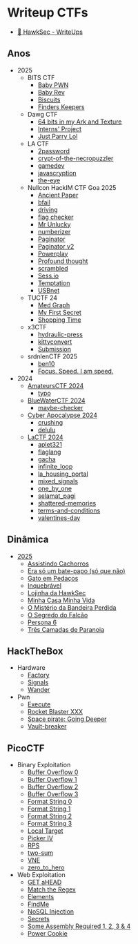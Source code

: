 # Writeup CTFs

- [🦅 HawkSec - WriteUps](README.md)

## Anos

- 2025
  - BITS CTF
    - [Baby PWN](2025/BITS_CTF/Baby-PWN/README.md)
    - [Baby Rev](2025/BITS_CTF/Baby-Rev/README.md)
    - [Biscuits](2025/BITS_CTF/Biscuits/README.md)
    - [Finders Keepers](2025/BITS_CTF/Finders%20Keepers/README.md)
  - Dawg CTF
    - [64 bits in my Ark and Texture](2025/DawgCTF/64-bits-in-my-Ark-and-Texture/README.md)
    - [Interns' Project](2025/DawgCTF/InternsProject/README.md)
    - [Just Parry Lol](2025/DawgCTF/JustParryLol/README.md)
  - LA CTF
    - [2password](2025/LA_CTF/2password/README.md)
    - [crypt-of-the-necropuzzler](2025/LA_CTF/crypt-of-the-necropuzzler/README.md)
    - [gamedev](2025/LA_CTF/gamedev/README.md)
    - [javascryption](2025/LA_CTF/javascryption/README.md)
    - [the-eye](2025/LA_CTF/the-eye/README.md)
  - Nullcon HackIM CTF Goa 2025
    - [Ancient Paper](2025/nullcon_CTF/Ancient%20Paper/README.md)
    - [bfail](2025/nullcon_CTF/bfail/README.md)
    - [driving](2025/nullcon_CTF/driving/README.md)
    - [flag checker](2025/nullcon_CTF/flag%20checker/README.md)
    - [Mr Unlucky](2025/nullcon_CTF/Mr%20Unlucky/README.md)
    - [numberizer](2025/nullcon_CTF/numberizer/README.md)
    - [Paginator](2025/nullcon_CTF/Paginator/README.md)
    - [Paginator v2](2025/nullcon_CTF/paginator-v2/README.md)
    - [Powerplay](2025/nullcon_CTF/Powerplay/README.md)
    - [Profound thought](2025/nullcon_CTF/Profound%20thought/README.md)
    - [scrambled](2025/nullcon_CTF/scrambled/README.md)
    - [Sess.io](2025/nullcon_CTF/sess.io/README.md)
    - [Temptation](2025/nullcon_CTF/temptation/README.md)
    - [USBnet](2025/nullcon_CTF/USBnet/README.md)
  - TUCTF 24
    - [Med Graph](2025/TUCTF%2024/med-graph/README.md)
    - [My First Secret](2025/TUCTF%2024/my-first-secret/README.md)
    - [Shopping Time](2025/TUCTF%2024/shopping-time/README.md)
  - x3CTF
    - [hydraulic-press](2025/x3CTF/hydraulic-press/README.md)
    - [kittyconvert](2025/x3CTF/kittyconvert/README.md)
    - [Submission](2025/x3CTF/submission/README.md)
  - srdnlenCTF 2025
    - [ben10](2025/srdnlen_CTF/ben10/README.md)
    - [Focus. Speed. I am speed.](2025/srdnlen_CTF/focus-speed-i-am-speed/README.md)
- 2024
  - [AmateursCTF 2024](2024/AmateursCTF-2024/README.md)
    - [typo](2024/AmateursCTF-2024/typo/README.md)
  - [BlueWaterCTF 2024](2024/BlueWaterCTF-2024/README.md)
    - [maybe-checker](2024/BlueWaterCTF-2024/maybe-checker/README.md)
  - [Cyber Apocalypse 2024](2024/Cyber-Apocalypse-2024/README.md)
    - [crushing](2024/Cyber-Apocalypse-2024/crushing/README.md)
    - [delulu](2024/Cyber-Apocalypse-2024/delulu/README.md)
  - [LaCTF 2024](2024/LaCTF-2024/README.md)
    - [aplet321](2024/LaCTF-2024/tasks/aplet321/writeup.md)
    - [flaglang](2024/LaCTF-2024/tasks/flaglang/writeup.md)
    - [gacha](2024/LaCTF-2024/tasks/gacha/writeup.md)
    - [infinite_loop](2024/LaCTF-2024/tasks/infinite_loop/writeup.md)
    - [la_housing_portal](2024/LaCTF-2024/tasks/la_housing_portal/writeup.md)
    - [mixed_signals](2024/LaCTF-2024/tasks/mixed_signals/writeup.md)
    - [one_by_one](2024/LaCTF-2024/tasks/one_by_one/writeup.md)
    - [selamat_pagi](2024/LaCTF-2024/tasks/selamat_pagi/writeup.md)
    - [shattered-memories](2024/LaCTF-2024/tasks/shattered-memories/writeup.md)
    - [terms-and-conditions](2024/LaCTF-2024/tasks/terms-and-conditions/writeup.md)
    - [valentines-day](2024/LaCTF-2024/tasks/valentines-day/writeup.md)

## Dinâmica
- [2025](Dinamica/2025/README.md)
  - [Assistindo Cachorros](Dinamica/2025/Assistindo_Cachorros/README.md)
  - [Era só um bate-papo (só que não)](Dinamica/2025/Era_So_Um_Bate_Papo/README.md)
  - [Gato em Pedaços](Dinamica/2025/Gato_em_Pedacos/README.md)
  - [Inquebrável](Dinamica/2025/Inquebravel/README.md)
  - [Lojinha da HawkSec](Dinamica/2025/Lojinha_da_HawkSec/README.md)
  - [Minha Casa Minha Vida](Dinamica/2025/Minha_Casa_Minha_Vida/README.md)
  - [O Mistério da Bandeira Perdida](Dinamica/2025/O_Misterio_da_Bandeira_Perdida/README.md)
  - [O Segredo do Falcão](Dinamica/2025/O_Segredo_do_Falcao/README.md)
  - [Persona 6](Dinamica/2025/Persona-6/README.md)
  - [Três Camadas de Paranoia](Dinamica/2025/Tres_Camadas_de_Paranoia/README.md)

## HackTheBox
- Hardware
  - [Factory](HackTheBox/Factory/README.md)
  - [Signals](HackTheBox/Signals/README.md)
  - [Wander](HackTheBox/Wander/README.md)
- Pwn
  - [Execute](HackTheBox/Execute/README.md)
  - [Rocket Blaster XXX](HackTheBox/Rocket-Blaster-XXX/README.md)
  - [Space pirate: Going Deeper](HackTheBox/Space-pirate-Going-Deeper/README.md)
  - [Vault-breaker](HackTheBox/Vault-breaker/README.md)

## PicoCTF
- Binary Exploitation
  - [Buffer Overflow 0](PicoCTF/Buffer%20Overflow%200/README.md)
  - [Buffer Overflow 1](PicoCTF/Buffer%20Overflow%201/README.md)
  - [Buffer Overflow 2](PicoCTF/Buffer%20Overflow%202/README.md)
  - [Buffer Overflow 3](PicoCTF/Buffer%20Overflow%203/README.md)
  - [Format String 0](PicoCTF/Format%20String%200/README.md)
  - [Format String 1](PicoCTF/Format%20String%201/README.md)
  - [Format String 2](PicoCTF/Format%20String%202/README.md)
  - [Format String 3](PicoCTF/Format%20String%203/README.md)
  - [Local Target](PicoCTF/Local%20Target/README.md)
  - [Picker IV](PicoCTF/Picker%20IV/README.md)
  - [RPS](PicoCTF/RPS/README.md)
  - [two-sum](PicoCTF/two-sum/README.md)
  - [VNE](PicoCTF/VNE/README.md)
  - [zero_to_hero](PicoCTF/Zero_to_hero/README.md)
- Web Exploitation
  - [GET aHEAD](PicoCTF/GET_aHEAD/README.md)
  - [Match the Regex](PicoCTF/match-the-regex/README.md)
  - [Elements](PicoCTF/elements/README.md)
  - [FindMe](PicoCTF/Findme/README.MD)
  - [NoSQL Injection](PicoCTF/no-sql-injection/README.md)
  - [Secrets](PicoCTF/Secrets/README.MD)
  - [Some Assembly Required 1, 2, 3 & 4](PicoCTF/Some_Assembly_Required/README.md)
  - [Power Cookie](PicoCTF/Power_Cookie/README.md)
